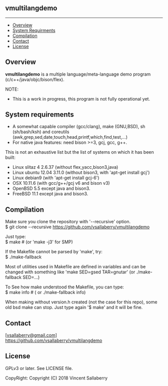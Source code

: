 
## vmultilangdemo
-----------------

* [Overview](#overview)
* [System Requirments](#systemrequirments)
* [Compilation](#compilation)
* [Contact](#contact)
* [License](#license)

## Overview
**vmultilangdemo** is a multiple language/meta-language demo program
(c/c++/java/objc/bison/flex).

NOTE:
- This is a work in progress, this program is not fully operational yet.

## System requirements
- A somewhat capable compiler (gcc/clang), make (GNU,BSD), sh (sh/bash/ksh)
  and coreutils (awk,grep,sed,date,touch,head,printf,which,find,test,...)
- For native java features: need bison >=3, gcj, gcc, g++.

This is not an exhaustive list but the list of systems on which it has been built:
- Linux slitaz 4 2.6.37 (without flex,yacc,bison3,java)
- Linux ubuntu 12.04 3.11.0 (without bison3, with 'apt-get install gcj')
- Linux debian9 (with 'apt-get install gcj-6')
- OSX 10.11.6  (with gcc/g++/gcj v6 and bison v3)
- OpenBSD 5.5 except java and bison3.
- FreeBSD 11.1 except java and bison3.

## Compilation
Make sure you clone the repository with '--recursive' option.  
    $ git clone --recursive https://github.com/vsallaberry/vmultilangdemo

Just type:  
    $ make # (or 'make -j3' for SMP)

If the Makefile cannot be parsed by 'make', try:  
    $ ./make-fallback

Most of utilities used in Makefile are defined in variables and can be changed
with something like 'make SED=gsed TAR=gnutar' (or ./make-fallback SED=...)

To See how make understood the Makefile, you can type:  
    $ make info # ( or ./make-fallback info)

When making without version.h created (not the case for this repo), some old
bsd make can stop. Just type again '$ make' and it will be fine.

## Contact
[vsallaberry@gmail.com]  
<https://github.com/vsallaberry/vmultilangdemo>

## License
GPLv3 or later. See LICENSE file.

CopyRight: Copyright (C) 2018 Vincent Sallaberry

